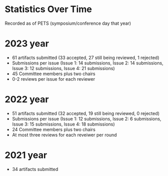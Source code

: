 # Statistics Over Time
Recorded as of PETS (symposium/conference day that year)


# 2023 year
- 61 artifacts submitted (33 accepted, 27 still being reviewed, 1 rejected)
- Submissions per issue (Issue 1: 14 submissions, Issue 2: 14 submissions, Issue 3: 12 submissions, Issue 4: 21 submissions)
- 45 Committee members plus two chairs
- 0-2 reviews per issue for each reviewer



# 2022 year 
- 51 artifacts submitted (32 accepted, 19  still being reviewed, 0 rejected)
- Submissions per issue (Issue 1: 12 submissions, Issue 2:  6 submissions, Issue 3:  15 submissions, Issue 4: 18 submissions)
- 24 Committee members plus two chairs
- At most three reviews for each reveiwer per round

# 2021 year
- 34 artifacts submitted

